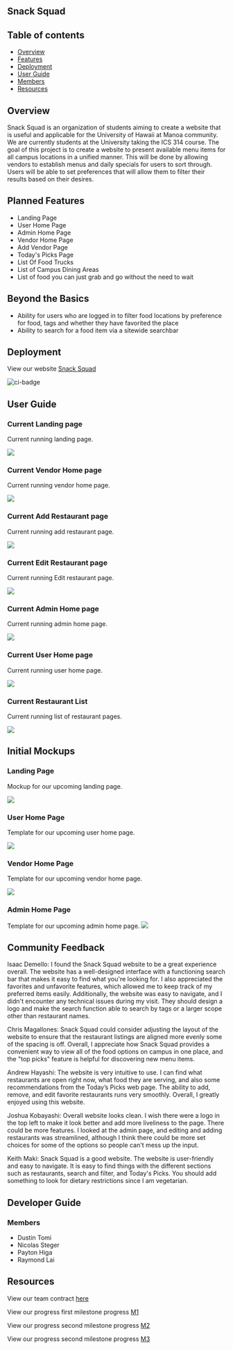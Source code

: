 ## Snack Squad

## Table of contents

* [Overview](#overview)
* [Features](#features)
* [Deployment](#deployment)
* [User Guide](#user-guide)
* [Members](#members)
* [Resources](#resources)

## Overview

Snack Squad is an organization of students aiming to create a website that is useful and applicable for the University of Hawaii at Manoa community. We are currently students at the University taking the ICS 314 course. The goal of this project is to create a website to present available menu items for all campus locations in a unified manner. This will be done by allowing vendors to establish menus and daily specials for users to sort through. Users will be able to set preferences that will allow them to filter their results based on their desires. 

## Planned Features

* Landing Page
* User Home Page
* Admin Home Page
* Vendor Home Page
* Add Vendor Page
* Today's Picks Page
* List Of Food Trucks
* List of Campus Dining Areas
* List of food you can just grab and go without the need to wait

## Beyond the Basics

* Ability for users who are logged in to filter food locations by preference for food, tags and whether they have favorited the place
* Ability to search for a food item via a sitewide searchbar

## Deployment

View our website [Snack Squad](https://snack-squad.online/)

![ci-badge](https://github.com/snack-squad/snack-squad/workflows/ci-snack-squad/badge.svg)

## User Guide

### Current Landing page

Current running landing page.

![](images/snack-squad-landing-live.png)

### Current Vendor Home page

Current running vendor home page.

![](images/vendor-home-live.png)

### Current Add Restaurant page

Current running add restaurant page.

![](images/add-restaurant-live.png)

### Current Edit Restaurant page

Current running Edit restaurant page.

![](images/edit-restaurant.png)

### Current Admin Home page

Current running admin home page.

![](images/AdminHomeImplement.png)

### Current User Home page

Current running user home page.

![](images/userhome.png)

### Current Restaurant List

Current running list of restaurant pages.

![](images/display-restaurants.png)

## Initial Mockups

### Landing Page

Mockup for our upcoming landing page.

![](images/snack-squad-landing.png)

### User Home Page

Template for our upcoming user home page.

![](images/userhomepage1.png)

### Vendor Home Page

Template for our upcoming vendor home page.

![](images/vendor-home.png)

### Admin Home Page
Template for our upcoming admin home page.
![](images/adminHomePageMockup.png)

## Community Feedback

Isaac Demello: I found the Snack Squad website to be a great experience overall. The website has a well-designed interface with a functioning search bar that makes it easy to find what you're looking for. I also appreciated the favorites and unfavorite features, which allowed me to keep track of my preferred items easily. Additionally, the website was easy to navigate, and I didn't encounter any technical issues during my visit. They should design a logo and make the search function able to search by tags or a larger scope other than restaurant names. 

Chris Magallones: Snack Squad could consider adjusting the layout of the website to ensure that the restaurant listings are aligned more evenly some of the spacing is off. Overall, I appreciate how Snack Squad provides a convenient way to view all of the food options on campus in one place, and the "top picks" feature is helpful for discovering new menu items.

Andrew Hayashi: The website is very intuitive to use. I can find what restaurants are open right now, what food they are serving, and also some recommendations from the Today’s Picks web page. The ability to add, remove, and edit favorite restaurants runs very smoothly. Overall, I greatly enjoyed using this website.

Joshua Kobayashi: Overall website looks clean. I wish there were a logo in the top left to make it look better and add more liveliness to the page. There could be more features. I looked at the admin page, and editing and adding restaurants was streamlined, although I think there could be more set choices for some of the options so people can't mess up the input. 

Keith Maki: Snack Squad is a good website. The website is user-friendly and easy to navigate. It is easy to find things with the different sections such as restaurants, search and filter, and Today's Picks. You should add something to look for dietary restrictions since I am vegetarian.
## Developer Guide

### Members

<ul>
  <li>Dustin Tomi</li>
  <li>Nicolas Steger</li>
  <li>Payton Higa</li>
  <li>Raymond Lai</li>
</ul>

## Resources

View our team contract [here](https://docs.google.com/document/d/1sd9oMwB1Ag79HgdZCrIyNkRM-P1il__5RpOqxmauF3c/edit)

View our progress first milestone progress [M1](https://github.com/orgs/snack-squad/projects/1)

View our progress second milestone progress [M2](https://github.com/orgs/snack-squad/projects/3)

View our progress second milestone progress [M3](https://github.com/orgs/snack-squad/projects/4)





